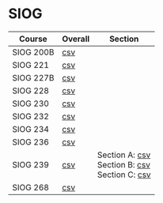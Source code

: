 # SIOG

| Course | Overall | Section |
| ------ | ------- | ------- |
| SIOG 200B | [csv](https://github.com/UCSD-Historical-Enrollment-Data/2024Spring/blob/main/overall/SIOG%20200B.csv) |  |
| SIOG 221 | [csv](https://github.com/UCSD-Historical-Enrollment-Data/2024Spring/blob/main/overall/SIOG%20221.csv) |  |
| SIOG 227B | [csv](https://github.com/UCSD-Historical-Enrollment-Data/2024Spring/blob/main/overall/SIOG%20227B.csv) |  |
| SIOG 228 | [csv](https://github.com/UCSD-Historical-Enrollment-Data/2024Spring/blob/main/overall/SIOG%20228.csv) |  |
| SIOG 230 | [csv](https://github.com/UCSD-Historical-Enrollment-Data/2024Spring/blob/main/overall/SIOG%20230.csv) |  |
| SIOG 232 | [csv](https://github.com/UCSD-Historical-Enrollment-Data/2024Spring/blob/main/overall/SIOG%20232.csv) |  |
| SIOG 234 | [csv](https://github.com/UCSD-Historical-Enrollment-Data/2024Spring/blob/main/overall/SIOG%20234.csv) |  |
| SIOG 236 | [csv](https://github.com/UCSD-Historical-Enrollment-Data/2024Spring/blob/main/overall/SIOG%20236.csv) |  |
| SIOG 239 | [csv](https://github.com/UCSD-Historical-Enrollment-Data/2024Spring/blob/main/overall/SIOG%20239.csv) | Section A: [csv](https://github.com/UCSD-Historical-Enrollment-Data/2024Spring/blob/main/section/SIOG%20239_A.csv)<br>Section B: [csv](https://github.com/UCSD-Historical-Enrollment-Data/2024Spring/blob/main/section/SIOG%20239_B.csv)<br>Section C: [csv](https://github.com/UCSD-Historical-Enrollment-Data/2024Spring/blob/main/section/SIOG%20239_C.csv) |
| SIOG 268 | [csv](https://github.com/UCSD-Historical-Enrollment-Data/2024Spring/blob/main/overall/SIOG%20268.csv) |  |
